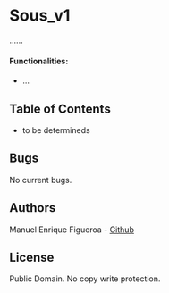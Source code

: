 # Sous_v1
......

#### Functionalities:
* ...

## Table of Contents
* to be determineds

## Bugs
No current bugs. 

## Authors
Manuel Enrique Figueroa - [Github](https://github.com/FicusCarica308)

## License
Public Domain. No copy write protection.
